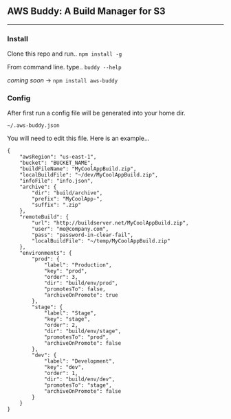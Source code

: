 ## AWS Buddy: A Build Manager for S3

----

### Install

Clone this repo and run..
`npm install -g`

From command line. type.. ``buddy --help``


*coming soon*  -> ``npm install aws-buddy``


### Config

After first run a config file will be generated into your home dir.  

``~/.aws-buddy.json``


You will need to edit this file.  Here is an example...

    {
        "awsRegion": "us-east-1",
        "bucket": "BUCKET_NAME",
        "buildFileName": "MyCoolAppBuild.zip",
        "localBuildFile": "~/dev/MyCoolAppBuild.zip",
        "infoFile": "info.json",
        "archive": {
            "dir": "build/archive",
            "prefix": "MyCoolApp-",
            "suffix": ".zip"
        },
        "remoteBuild": {
            "url": "http://buildserver.net/MyCoolAppBuild.zip",
            "user": "me@company.com",
            "pass": "password-in-clear-fail",
            "localBuildFile": "~/temp/MyCoolAppBuild.zip"
        },
        "environments": {
            "prod": {
                "label": "Production",
                "key": "prod",
                "order": 3,
                "dir": "build/env/prod",
                "promotesTo": false,
                "archiveOnPromote": true
            },
            "stage": {
                "label": "Stage",
                "key": "stage",
                "order": 2,
                "dir": "build/env/stage",
                "promotesTo": "prod",
                "archiveOnPromote": false
            },
            "dev": {
                "label": "Development",
                "key": "dev",
                "order": 1,
                "dir": "build/env/dev",
                "promotesTo": "stage",
                "archiveOnPromote": false
            }
        }
    }
